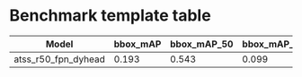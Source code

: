 
# Benchmark template table

| Model                     | bbox_mAP | bbox_mAP_50 | bbox_mAP_75 | bbox_mAP_s | bbox_mAP_m | bbox_mAP_l |
|---------------------------|----------|-------------|-------------|------------|------------|------------|
| atss_r50_fpn_dyhead       | 0.193 | 0.543 | 0.099 | 0.110 | 0.151 | 0.371 |
